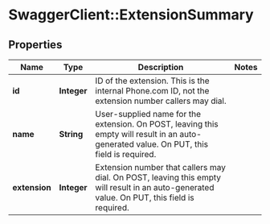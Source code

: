 # SwaggerClient::ExtensionSummary

## Properties
Name | Type | Description | Notes
------------ | ------------- | ------------- | -------------
**id** | **Integer** | ID of the extension. This is the internal Phone.com ID, not the extension number callers may dial. | 
**name** | **String** | User-supplied name for the extension. On POST, leaving this empty will result in an auto-generated value. On PUT, this field is required. | 
**extension** | **Integer** | Extension number that callers may dial. On POST, leaving this empty will result in an auto-generated value. On PUT, this field is required. | 


